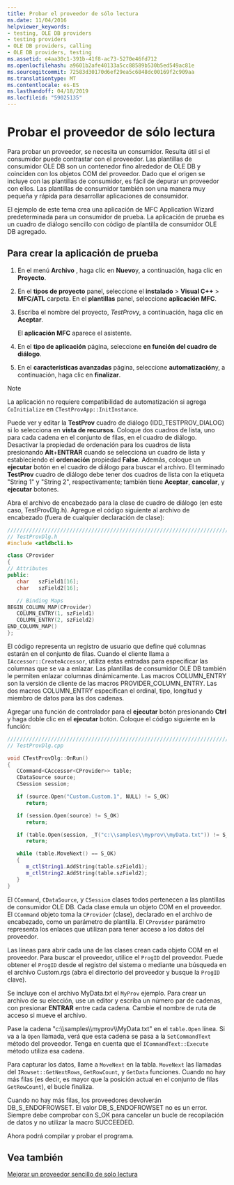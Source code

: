 ```yaml
---
title: Probar el proveedor de sólo lectura
ms.date: 11/04/2016
helpviewer_keywords:
- testing, OLE DB providers
- testing providers
- OLE DB providers, calling
- OLE DB providers, testing
ms.assetid: e4aa30c1-391b-41f8-ac73-5270e46fd712
ms.openlocfilehash: a9601b2afe40133a5cc88589b530b5ed549ac81e
ms.sourcegitcommit: 72583d30170d6ef29ea5c6848dc00169f2c909aa
ms.translationtype: MT
ms.contentlocale: es-ES
ms.lasthandoff: 04/18/2019
ms.locfileid: "59025135"
---
```

# <a name="testing-the-read-only-provider"></a>Probar el proveedor de sólo lectura

Para probar un proveedor, se necesita un consumidor. Resulta útil si el consumidor puede contrastar con el proveedor. Las plantillas de consumidor OLE DB son un contenedor fino alrededor de OLE DB y coinciden con los objetos COM del proveedor. Dado que el origen se incluye con las plantillas de consumidor, es fácil de depurar un proveedor con ellos. Las plantillas de consumidor también son una manera muy pequeña y rápida para desarrollar aplicaciones de consumidor.

El ejemplo de este tema crea una aplicación de MFC Application Wizard predeterminada para un consumidor de prueba. La aplicación de prueba es un cuadro de diálogo sencillo con código de plantilla de consumidor OLE DB agregado.

## <a name="to-create-the-test-application"></a>Para crear la aplicación de prueba

1. En el menú **Archivo** , haga clic en **Nuevo**y, a continuación, haga clic en **Proyecto**.

1. En el **tipos de proyecto** panel, seleccione el **instalado** > **Visual C++** > **MFC/ATL** carpeta. En el **plantillas** panel, seleccione **aplicación MFC**.

1. Escriba el nombre del proyecto, *TestProv*y, a continuación, haga clic en **Aceptar**.

   El **aplicación MFC** aparece el asistente.

1. En el **tipo de aplicación** página, seleccione **en función del cuadro de diálogo**.

1. En el **características avanzadas** página, seleccione **automatización**y, a continuación, haga clic en **finalizar**.

> [!NOTE]
> La aplicación no requiere compatibilidad de automatización si agrega `CoInitialize` en `CTestProvApp::InitInstance`.

Puede ver y editar la **TestProv** cuadro de diálogo (IDD_TESTPROV_DIALOG) si lo selecciona en **vista de recursos**. Coloque dos cuadros de lista, uno para cada cadena en el conjunto de filas, en el cuadro de diálogo. Desactivar la propiedad de ordenación para los cuadros de lista presionando **Alt**+**ENTRAR** cuando se selecciona un cuadro de lista y estableciendo el **ordenación** propiedad **False**. Además, coloque un **ejecutar** botón en el cuadro de diálogo para buscar el archivo. El terminado **TestProv** cuadro de diálogo debe tener dos cuadros de lista con la etiqueta "String 1" y "String 2", respectivamente; también tiene **Aceptar**, **cancelar**, y **ejecutar**  botones.

Abra el archivo de encabezado para la clase de cuadro de diálogo (en este caso, TestProvDlg.h). Agregue el código siguiente al archivo de encabezado (fuera de cualquier declaración de clase):

```cpp
////////////////////////////////////////////////////////////////////////
// TestProvDlg.h
#include <atldbcli.h>  

class CProvider
{
// Attributes
public:
   char   szField1[16];
   char   szField2[16];

   // Binding Maps
BEGIN_COLUMN_MAP(CProvider)
   COLUMN_ENTRY(1, szField1)
   COLUMN_ENTRY(2, szField2)
END_COLUMN_MAP()
};
```

El código representa un registro de usuario que define qué columnas estarán en el conjunto de filas. Cuando el cliente llama a `IAccessor::CreateAccessor`, utiliza estas entradas para especificar las columnas que se va a enlazar. Las plantillas de consumidor OLE DB también le permiten enlazar columnas dinámicamente. Las macros COLUMN_ENTRY son la versión de cliente de las macros PROVIDER_COLUMN_ENTRY. Las dos macros COLUMN_ENTRY especifican el ordinal, tipo, longitud y miembro de datos para las dos cadenas.

Agregar una función de controlador para el **ejecutar** botón presionando **Ctrl** y haga doble clic en el **ejecutar** botón. Coloque el código siguiente en la función:

```cpp
///////////////////////////////////////////////////////////////////////
// TestProvDlg.cpp

void CTestProvDlg::OnRun()
{
   CCommand<CAccessor<CProvider>> table;
   CDataSource source;
   CSession session;

   if (source.Open("Custom.Custom.1", NULL) != S_OK)
      return;

   if (session.Open(source) != S_OK)
      return;

   if (table.Open(session, _T("c:\\samples\\myprov\\myData.txt")) != S_OK)
      return;

   while (table.MoveNext() == S_OK)
   {
      m_ctlString1.AddString(table.szField1);
      m_ctlString2.AddString(table.szField2);
   }
}
```

El `CCommand`, `CDataSource`, y `CSession` clases todos pertenecen a las plantillas de consumidor OLE DB. Cada clase emula un objeto COM en el proveedor. El `CCommand` objeto toma la `CProvider` (clase), declarado en el archivo de encabezado, como un parámetro de plantilla. El `CProvider` parámetro representa los enlaces que utilizan para tener acceso a los datos del proveedor. 

Las líneas para abrir cada una de las clases crean cada objeto COM en el proveedor. Para buscar el proveedor, utilice el `ProgID` del proveedor. Puede obtener el `ProgID` desde el registro del sistema o mediante una búsqueda en el archivo Custom.rgs (abra el directorio del proveedor y busque la `ProgID` clave).

Se incluye con el archivo MyData.txt el `MyProv` ejemplo. Para crear un archivo de su elección, use un editor y escriba un número par de cadenas, con presionar **ENTRAR** entre cada cadena. Cambie el nombre de ruta de acceso si mueve el archivo.

Pase la cadena "c:\\\samples\\\myprov\\\MyData.txt" en el `table.Open` línea. Si va a la `Open` llamada, verá que esta cadena se pasa a la `SetCommandText` método del proveedor. Tenga en cuenta que el `ICommandText::Execute` método utiliza esa cadena.

Para capturar los datos, llame a `MoveNext` en la tabla. `MoveNext` las llamadas del `IRowset::GetNextRows`, `GetRowCount`, y `GetData` funciones. Cuando no hay más filas (es decir, es mayor que la posición actual en el conjunto de filas `GetRowCount`), el bucle finaliza.

Cuando no hay más filas, los proveedores devolverán DB_S_ENDOFROWSET. El valor DB_S_ENDOFROWSET no es un error. Siempre debe comprobar con S_OK para cancelar un bucle de recopilación de datos y no utilizar la macro SUCCEEDED.

Ahora podrá compilar y probar el programa.

## <a name="see-also"></a>Vea también

[Mejorar un proveedor sencillo de solo lectura](../../data/oledb/enhancing-the-simple-read-only-provider.md)